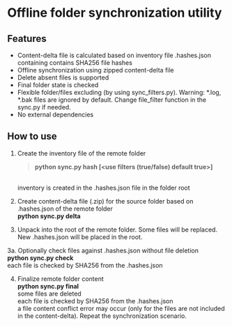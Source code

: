 # Offline folder synchronization utility
## Features
* Content-delta file is calculated based on inventory file .hashes.json containing contains SHA256 file hashes
* Offline synchronization using zipped content-delta file
* Delete absent files is supported
* Final folder state is checked 
* Flexible folder/files excluding (by using sync_filters.py).
	Warning: *.log, *.bak files are ignored by default. Change file_filter function in the sync.py if needed.
* No external dependencies

## How to use

1. Create the inventory file of the remote folder 
	<br><b>
	>python sync.py hash <folder> [<use filters (true/false) default true>]
	</b>
	<br>inventory is created in the .hashes.json file in the folder root

2. Create content-delta file (.zip) for the source folder based on .hashes.json of the remote folder
	<br><b>python sync.py delta <source folder> <inventory file> <content-delta file.zip></b>

3. Unpack <content-delta file.zip> into the root of the remote folder. Some files will be replaced. New .hashes.json will be placed in the root.

3a. Optionally check files against .hashes.json without file deletion
	<br><b>python sync.py check <folder></b>
	<br>each file is checked by SHA256 from the .hashes.json

4. Finalize remote folder content
	<br><b>python sync.py final <folder></b>
	<br>some files are deleted
	<br>each file is checked by SHA256 from the .hashes.json
	<br>a file content conflict error may occur (only for the files are not included in the content-delta). Repeat the synchronization scenario.
	
	